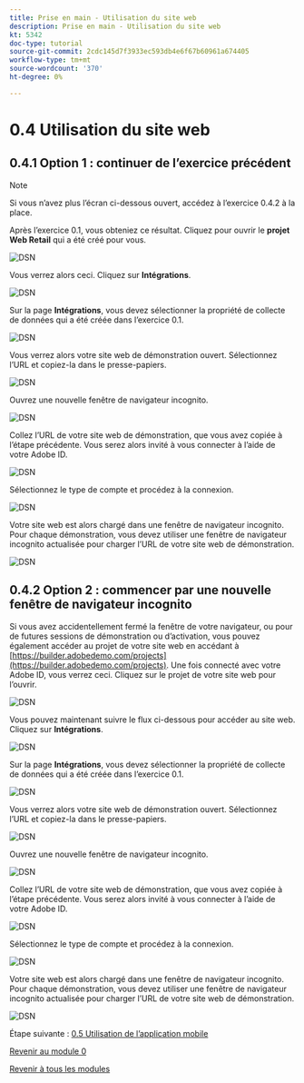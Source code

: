 ```yaml
---
title: Prise en main - Utilisation du site web
description: Prise en main - Utilisation du site web
kt: 5342
doc-type: tutorial
source-git-commit: 2cdc145d7f3933ec593db4e6f67b60961a674405
workflow-type: tm+mt
source-wordcount: '370'
ht-degree: 0%

---
```


# 0.4 Utilisation du site web

## 0.4.1 Option 1 : continuer de l’exercice précédent

>[!NOTE]
>
>Si vous n’avez plus l’écran ci-dessous ouvert, accédez à l’exercice 0.4.2 à la place.

Après l’exercice 0.1, vous obteniez ce résultat. Cliquez pour ouvrir le **projet Web Retail** qui a été créé pour vous.

![DSN](./images/dsn5a.png)

Vous verrez alors ceci. Cliquez sur **Intégrations**.

![DSN](./images/web1.png)

Sur la page **Intégrations**, vous devez sélectionner la propriété de collecte de données qui a été créée dans l’exercice 0.1.

![DSN](./images/web2.png)

Vous verrez alors votre site web de démonstration ouvert. Sélectionnez l’URL et copiez-la dans le presse-papiers.

![DSN](./images/web3.png)

Ouvrez une nouvelle fenêtre de navigateur incognito.

![DSN](./images/web4.png)

Collez l’URL de votre site web de démonstration, que vous avez copiée à l’étape précédente. Vous serez alors invité à vous connecter à l’aide de votre Adobe ID.

![DSN](./images/web5.png)

Sélectionnez le type de compte et procédez à la connexion.

![DSN](./images/web6.png)

Votre site web est alors chargé dans une fenêtre de navigateur incognito. Pour chaque démonstration, vous devez utiliser une fenêtre de navigateur incognito actualisée pour charger l’URL de votre site web de démonstration.

![DSN](./images/web7.png)

## 0.4.2 Option 2 : commencer par une nouvelle fenêtre de navigateur incognito

Si vous avez accidentellement fermé la fenêtre de votre navigateur, ou pour de futures sessions de démonstration ou d’activation, vous pouvez également accéder au projet de votre site web en accédant à [https://builder.adobedemo.com/projects](https://builder.adobedemo.com/projects). Une fois connecté avec votre Adobe ID, vous verrez ceci. Cliquez sur le projet de votre site web pour l’ouvrir.

![DSN](./images/web8.png)

Vous pouvez maintenant suivre le flux ci-dessous pour accéder au site web. Cliquez sur **Intégrations**.

![DSN](./images/web1.png)

Sur la page **Intégrations**, vous devez sélectionner la propriété de collecte de données qui a été créée dans l’exercice 0.1.

![DSN](./images/web2.png)

Vous verrez alors votre site web de démonstration ouvert. Sélectionnez l’URL et copiez-la dans le presse-papiers.

![DSN](./images/web3.png)

Ouvrez une nouvelle fenêtre de navigateur incognito.

![DSN](./images/web4.png)

Collez l’URL de votre site web de démonstration, que vous avez copiée à l’étape précédente. Vous serez alors invité à vous connecter à l’aide de votre Adobe ID.

![DSN](./images/web5.png)

Sélectionnez le type de compte et procédez à la connexion.

![DSN](./images/web6.png)

Votre site web est alors chargé dans une fenêtre de navigateur incognito. Pour chaque démonstration, vous devez utiliser une fenêtre de navigateur incognito actualisée pour charger l’URL de votre site web de démonstration.

![DSN](./images/web7.png)

Étape suivante : [0.5 Utilisation de l’application mobile](./ex5.md)

[Revenir au module 0](./getting-started.md)

[Revenir à tous les modules](./../../../overview.md)
